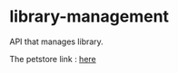 # library-management
API that manages library.

The petstore link : [here](https://petstore.swagger.io/?url=https://raw.githubusercontent.com/RickaPrincy/library-management/oas-td3-std22052/docs/api.yml)
